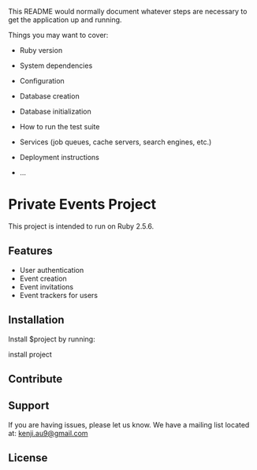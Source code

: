 This README would normally document whatever steps are necessary to get the
application up and running.

Things you may want to cover:

* Ruby version

* System dependencies

* Configuration

* Database creation

* Database initialization

* How to run the test suite

* Services (job queues, cache servers, search engines, etc.)

* Deployment instructions

* ...

Private Events Project
===========

This project is intended to run on Ruby 2.5.6. 

Features
-----------

- User authentication
- Event creation
- Event invitations
- Event trackers for users

Installation
-----------

Install $project by running:

  install project

Contribute
-----------


Support
-----------

If you are having issues, please let us know.
We have a mailing list located at: kenji.au9@gmail.com

License
-----------

